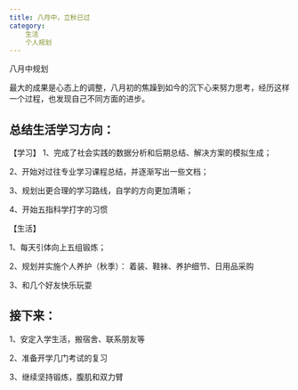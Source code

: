 ```yaml
---
title: 八月中，立秋已过
category:
    生活
    个人规划
---
```


八月中规划

<!--more-->

最大的成果是心态上的调整，八月初的焦躁到如今的沉下心来努力思考，经历这样一个过程，也发现自己不同方面的进步。

## 总结生活学习方向：
【学习】
1、完成了社会实践的数据分析和后期总结、解决方案的模拟生成；

2、开始对过往专业学习课程总结，并逐渐写出一些文档；

3、规划出更合理的学习路线，自学的方向更加清晰；

4、开始五指科学打字的习惯

【生活】

1、每天引体向上五组锻炼；

2、规划并实施个人养护（秋季）：
着装、鞋袜、养护细节、日用品采购

3、和几个好友快乐玩耍

## 接下来：

1、安定入学生活，搬宿舍、联系朋友等

2、准备开学几门考试的复习

3、继续坚持锻炼，腹肌和双力臂


